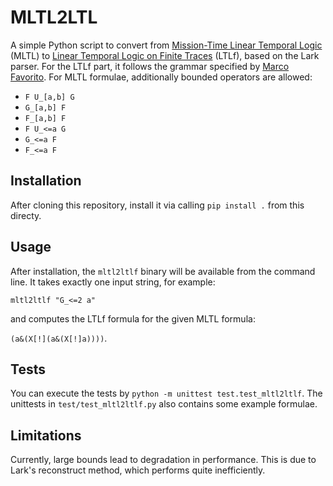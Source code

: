 # MLTL2LTL

A simple Python script to convert from [Mission-Time Linear Temporal Logic](https://link.springer.com/chapter/10.1007/978-3-030-25543-5_1) (MLTL) to [Linear Temporal Logic on Finite Traces](https://dl.acm.org/doi/10.5555/2540128.2540252) (LTLf), based on the Lark parser.
For the LTLf part, it follows the grammar specified by [Marco Favorito](https://github.com/marcofavorito/tl-grammars/blob/main/content/04.ltlf.md).
For MLTL formulae, additionally bounded operators are allowed:
- `F U_[a,b] G`
- `G_[a,b] F`
- `F_[a,b] F`
- `F U_<=a G`
- `G_<=a F`
- `F_<=a F`

## Installation

After cloning this repository, install it via calling `pip install .` from this directy.

## Usage

After installation, the `mltl2ltlf` binary will be available from the command line.
It takes exactly one input string, for example:

`mltl2ltlf "G_<=2 a"`

and computes the LTLf formula for the given MLTL formula:

`(a&(X[!](a&(X[!]a))))`.

## Tests

You can execute the tests by `python -m unittest test.test_mltl2ltlf`.
The unittests in `test/test_mltl2ltlf.py` also contains some example formulae.

## Limitations

Currently, large bounds lead to degradation in performance.
This is due to Lark's reconstruct method, which performs quite inefficiently.
